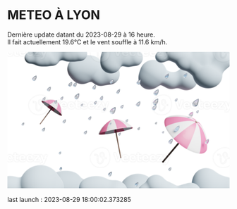 # METEO À LYON

Dernière update datant du 2023-08-29 à 16 heure.  
Il fait actuellement 19.6°C et le vent souffle à 11.6 km/h.      

![](./.github/rain.png)

last launch : 2023-08-29 18:00:02.373285
